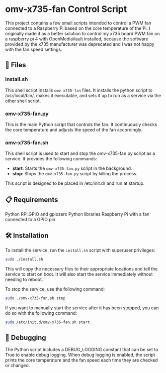 # omv-x735-fan Control Script

This project contains a few small scripts intended to control a PWM fan connected to a Raspberry Pi based on the core temperature of the Pi.  I originally made it as a better solution to control my x735 board PWM fan on a raspberry pi 4 with OpenMediaVault installed, because the software provided by the x735 manufacturer was deprecated and I was not happy with the fan speed settings.

## 📁 Files
### install.sh
This shell script installs `omv-x735-fan` files.  It installs the python script to /usr/local/bin/, makes it executable, and sets it up to run as a service via the other shell script.

### omv-x735-fan.py
This is the main Python script that controls the fan.  It continuously checks the core temperature and adjusts the speed of the fan accordingly.

### omv-x735-fan.sh
This shell script is used to start and stop the omv-x735-fan.py script as a service. It provides the following commands:

- **start**: Starts the `omv-x735-fan.py` script in the background.
- **stop**: Stops the `omv-x735-fan.py` script by killing the process.

This script is designed to be placed in /etc/init.d/ and run at startup.

## 📋 Requirements
Python
RPi.GPIO and gpiozero Python libraries
Raspberry Pi with a fan connected to a GPIO pin

## 🛠️ Installation
To install the service, run the `install.sh` script with superuser privileges:

```bash
sudo ./install.sh
```
This will copy the necessary files to their appropriate locations and tell the service to start on boot.  It will also start the service immediately without needing to reboot.

To stop the service, use the following command:

```bash
sudo ./omv-x735-fan.sh stop
```

If you want to manually start the service after it has been stopped, you can do so with the following command:

```bash
sudo /etc/init.d/omv-x735-fan.sh start
```

## 🐞 Debugging
The Python script includes a DEBUG_LOGGING constant that can be set to True to enable debug logging. When debug logging is enabled, the script prints the core temperature and the fan speed each time they are checked or changed.
